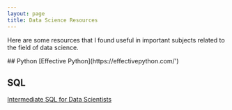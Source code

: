 ```yaml
---
layout: page
title: Data Science Resources
---
```


<p class="message">
Here are some resources that I found useful in important subjects related to the field of data science.
</p>
## Python 
[Effective Python](https://effectivepython.com/')

## SQL
[Intermediate SQL for Data Scientists](https://www.linkedin.com/learning/intermediate-sql-for-data-scientists/)

